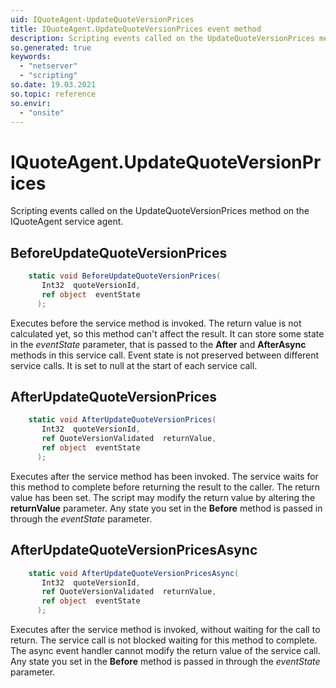 ```yaml
---
uid: IQuoteAgent-UpdateQuoteVersionPrices
title: IQuoteAgent.UpdateQuoteVersionPrices event method
description: Scripting events called on the UpdateQuoteVersionPrices method on the IQuoteAgent service agent.
so.generated: true
keywords:
  - "netserver"
  - "scripting"
so.date: 19.03.2021
so.topic: reference
so.envir:
  - "onsite"
---
```

# IQuoteAgent.UpdateQuoteVersionPrices

Scripting events called on the <see cref='M:SuperOffice.CRM.Services.IQuoteAgent.UpdateQuoteVersionPrices'>UpdateQuoteVersionPrices</see> method on the <see cref='IQuoteAgent'>IQuoteAgent</see>  service agent.

## BeforeUpdateQuoteVersionPrices
```cs
    static void BeforeUpdateQuoteVersionPrices(
       Int32  quoteVersionId,
       ref object  eventState
      );
```
Executes before the service method is invoked.
The return value is not calculated yet, so this method can't affect the result.
It can store some state in the *eventState* parameter, that is passed to the **After** and **AfterAsync** methods in this service call.
Event state is not preserved between different service calls. It is set to null at the start of each service call.
## AfterUpdateQuoteVersionPrices
```cs
    static void AfterUpdateQuoteVersionPrices(
       Int32  quoteVersionId,
       ref QuoteVersionValidated  returnValue,
       ref object  eventState
      );
```
Executes after the service method has been invoked. The service waits for this method to complete before returning the result to the caller.
The return value has been set. The script may modify the return value by altering the **returnValue** parameter.
Any state you set in the **Before** method is passed in through the *eventState* parameter.
## AfterUpdateQuoteVersionPricesAsync
```cs
    static void AfterUpdateQuoteVersionPricesAsync(
       Int32  quoteVersionId,
       ref QuoteVersionValidated  returnValue,
       ref object  eventState
      );
```
Executes after the service method is invoked, without waiting for the call to return.
The service call is not blocked waiting for this method to complete.
The async event handler cannot modify the return value of the service call.
Any state you set in the **Before** method is passed in through the *eventState* parameter.


